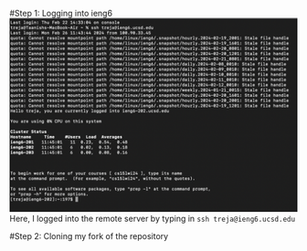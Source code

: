 #Step 1: Logging into ieng6
![First step](/loginstep.png)
Here, I logged into the remote server by typing in `ssh treja@ieng6.ucsd.edu`

#Step 2: Cloning my fork of the repository
